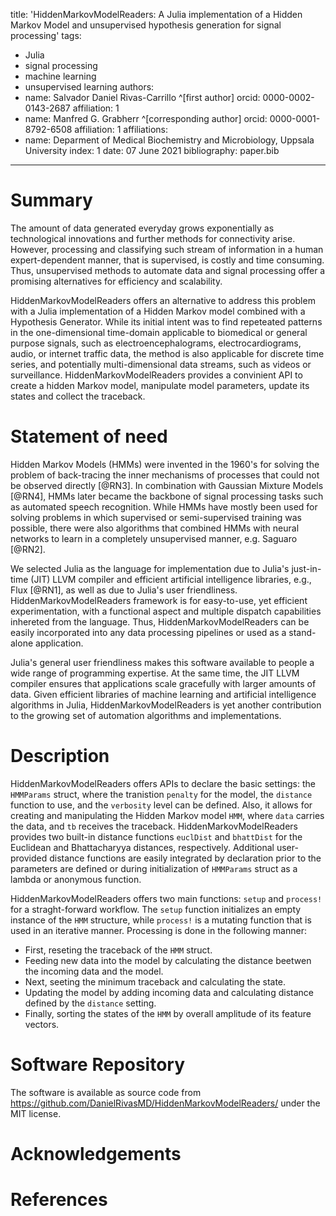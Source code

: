 title: 'HiddenMarkovModelReaders: A Julia implementation of a Hidden Markov Model and unsupervised hypothesis generation for signal processing'
tags:

- Julia
- signal processing
- machine learning
- unsupervised learning
  authors:
- name: Salvador Daniel Rivas-Carrillo ^[first author]
  orcid: 0000-0002-0143-2687
  affiliation: 1
- name: Manfred G. Grabherr ^[corresponding author]
  orcid: 0000-0001-8792-6508
  affiliation: 1
  affiliations:
- name: Deparment of Medical Biochemistry and Microbiology, Uppsala University
  index: 1
  date: 07 June 2021
  bibliography: paper.bib

---

# Summary

The amount of data generated everyday grows exponentially as technological innovations and further methods for connectivity arise. However, processing and classifying such stream of information in a human expert-dependent manner, that is supervised, is costly and time consuming. Thus, unsupervised methods to automate data and signal processing offer a promising alternatives for efficiency and scalability.

HiddenMarkovModelReaders offers an alternative to address this problem with a Julia implementation of a Hidden Markov model combined with a Hypothesis Generator. While its initial intent was to find repeteated patterns in the one-dimensional time-domain applicable to biomedical or general purpose signals, such as electroencephalograms, electrocardiograms, audio, or internet traffic data, the method is also applicable for discrete time series, and potentially multi-dimensional data streams, such as videos or surveillance. HiddenMarkovModelReaders provides a convinient API to create a hidden Markov model, manipulate model parameters, update its states and collect the traceback.

# Statement of need

Hidden Markov Models (HMMs) were invented in the 1960's for solving the problem of back-tracing the inner mechanisms of processes that could not be observed directly [@RN3]. In combination with Gaussian Mixture Models [@RN4], HMMs later became the backbone of signal processing tasks such as automated speech recognition. While HMMs have mostly been used for solving problems in which supervised or semi-supervised training was possible, there were also algorithms that combined HMMs with neural networks to learn in a completely unsupervised manner, e.g. Saguaro [@RN2].

We selected Julia as the language for implementation due to Julia's just-in-time (JIT) LLVM compiler and efficient artificial intelligence libraries, e.g., Flux [@RN1], as well as due to Julia's user friendliness. HiddenMarkovModelReaders framework is for easy-to-use, yet efficient experimentation, with a functional aspect and multiple dispatch capabilities inhereted from the language. Thus, HiddenMarkovModelReaders can be easily incorporated into any data processing pipelines or used as a stand-alone application.

Julia's general user friendliness makes this software available to people a wide range of programming expertise. At the same time, the JIT LLVM compiler ensures that applications scale gracefully with larger amounts of data. Given efficient libraries of machine learning and artificial intelligence algorithms in Julia, HiddenMarkovModelReaders is yet another contribution to the growing set of automation algorithms and implementations.

# Description

HiddenMarkovModelReaders offers APIs to declare the basic settings: the `HMMParams` struct, where the tranistion `penalty` for the model, the `distance` function to use, and the `verbosity` level can be defined. Also, it allows for creating and manipulating the Hidden Markov model `HMM`, where `data` carries the data, and `tb` receives the traceback. HiddenMarkovModelReaders provides two built-in distance functions `euclDist` and `bhattDist` for the Euclidean and Bhattacharyya distances, respectively. Additional user-provided distance functions are easily integrated by declaration prior to the parameters are defined or during initialization of `HMMParams` struct as a lambda or anonymous function.

HiddenMarkovModelReaders offers two main functions: `setup` and `process!` for a straght-forward workflow. The `setup` function initializes an empty instance of the `HMM` structure, while `process!` is a mutating function that is used in an iterative manner. Processing is done in the following manner:

- First, reseting the traceback of the `HMM` struct.
- Feeding new data into the model by calculating the distance beetwen the incoming data and the model.
- Next, seeting the minimum traceback and calculating the state.
- Updating the model by adding incoming data and calculating distance defined by the `distance` setting.
- Finally, sorting the states of the `HMM` by overall amplitude of its feature vectors.

# Software Repository

The software is available as source code from https://github.com/DanielRivasMD/HiddenMarkovModelReaders/ under the MIT license.

# Acknowledgements

<!-- TODO: acknowledge not author contributors -->

# References
